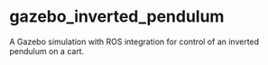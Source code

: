 # gazebo_inverted_pendulum
A Gazebo simulation with ROS integration for control of an inverted pendulum on a cart.
